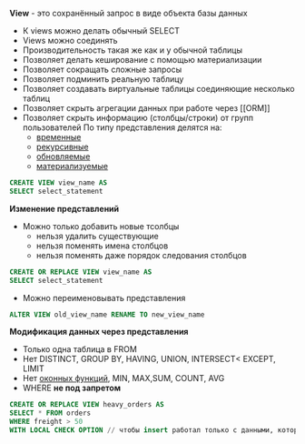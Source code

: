 **View** - это сохранённый запрос в виде объекта базы данных 
 - К views можно делать обычный SELECT
 - Views можно соединять
 - Производительность такая же как и у обычной таблицы
 - Позволяет делать кеширование с помощью материализации
 - Позволяет сокращать сложные запросы
 - Позволяет подминить реальную таблицу
 - Позволяет создавать виртуальные таблицы соединяющие несколько таблиц
 -  Позволяет скрыть агрегации данных при работе через [[ORM]]
 - Позволяет скрыть информацию (столбцы/строки) от групп пользователей
По типу представления делятся на:
	- [временные](временные%20Views)
	- [рекурсивные](рекурсивные%20Views)
	- [обновляемые](обвновляемые%20Views)
	- [материализуемые](материализуемые%20Views)

```sql
CREATE VIEW view_name AS
SELECT select_statement
```
**Изменение представлений**

- Можно только добавить новые тсолбцы
	- нельзя удалить существующие
	- нельзя поменять имена столбцов
	- нельзя поменять даже порядок следования столбцов

 ```sql
CREATE OR REPLACE VIEW view_name AS
SELECT select_statement
```

- Можно переименовывать представления
```sql
ALTER VIEW old_view_name RENAME TO new_view_name
```

**Модификация данных через представления**

- Только одна таблица в FROM
- Нет DISTINCT, GROUP BY, HAVING, UNION, INTERSECT< EXCEPT, LIMIT
- Нет [оконных функций](psql_Оконные%20функции.md), MIN, MAX,SUM, COUNT, AVG
- WHERE **не под запретом**


```sql
CREATE OR REPLACE VIEW heavy_orders AS
SELECT * FROM orders
WHERE freight > 50
WITH LOCAL CHECK OPTION // чтобы insert работал только с данными, которые представление показывает (нельзя будет добавить объект с freight < 50)
```